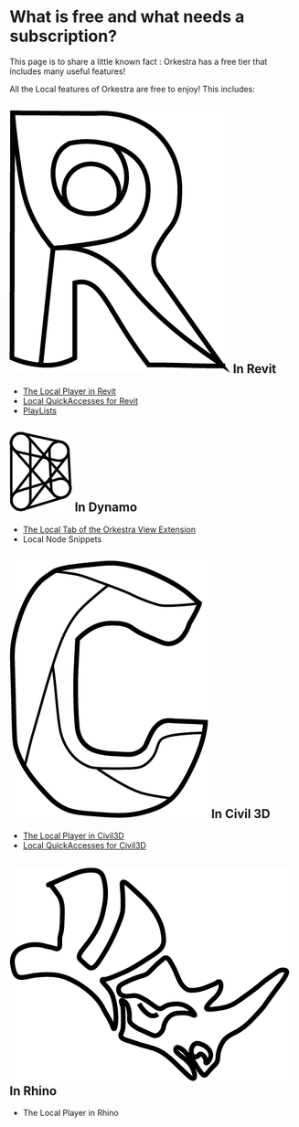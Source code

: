 # What is free and what needs a subscription?

This page is to share a little known fact : Orkestra has a free tier that includes many useful features! 

All the Local features of Orkestra are free to enjoy! This includes:

##  ![](.gitbook/assets/revitbwlogoonly.png) In Revit

* [The Local Player in Revit](orkestra-revit-addin/orkestra-local-player-tab.md)
* [Local QuickAccesses for Revit](orkestra-revit-addin/local-quickaccesses.md)
* [PlayLists ](orkestra-revit-addin/playlists.md)

## ![](.gitbook/assets/dynalogobw.png) In Dynamo

* [The Local Tab of the Orkestra View Extension](orkestra-dynamo-view-extension/orkestra-view-extension-local-tab.md)
* Local Node Snippets

## ![](.gitbook/assets/civilbwlogoonly.png) In Civil 3D

* [The Local Player in Civil3D](orkestra-civil-3d-addin/orkestra-local-player-tab.md)
* [Local QuickAccesses for Civil3D](orkestra-civil-3d-addin/local-quickaccesses.md)

## ![](.gitbook/assets/rhinobwlogoonly.png) In Rhino

* The Local Player in Rhino



